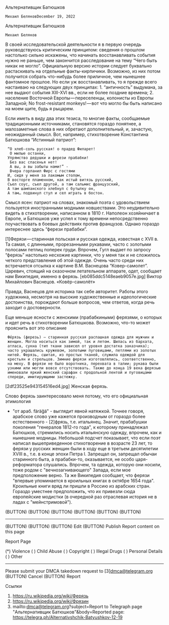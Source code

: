 Альтернативщик Батюшков


    Михаил БеляковDecember 19, 2022

Альтернативщик Батюшков


    Михаил Беляков

   В своей исследовательской деятельности я в первую очередь
   руководствуюсь критическим принципом: сведения о прошлом настолько
   сильно искажены, что начинать восстанавливать события нужно не раньше,
   чем закончится расследование на тему “Чего быть никак не могло”.
   Официальную версию истории следует буквально растаскивать на отдельные
   факты-кирпичики. Возможно, из них потом получится собрать что-нибудь
   более приличное, чем нынешнее фантомное прошлое. Но если уж
   восстанавливать, то я прежде всего настаиваю на следующих двух
   принципах:
    1. “античность” выдумана, за нее выдают события XIII-XVI вв., если не
       более поздние времена;
    2. население Восточной Европы — переселенцы, колонисты из Европы
       Западной; No frost-resistant monkeys! — вот что могло бы быть
       написано на моем щите, будь я рыцарем.

   Если иметь в виду два этих тезиса, то многие факты, сообщаемые
   традиционными источниками, становятся гораздо понятнее, а малозаметные
   слова в них обретают дополнительный, и, зачастую, неожиданный смысл.
   Вот, например, стихотворение Константина Батюшкова “Истинный патриот”:

     “О хлеб-соль русская! о прадед Филарет!
      О милые останки,
     Упрямство дедушки и ферези прабабки!
      Без вас спасенья нет!
      А вы, а вы забыты нами!” -
      Вчера горланил Фирс с гостями
     И, сидя у меня за лакомым столом,
     В восторге пламенном, как истый витязь русский,
     Съел соус, съел другой, а там сальмис французский,
     А там шампанского хлебнул с бутылку он,
     А там… подвинул стул и сел играть в бостон.

   Смысл ясен: патриот на словах, знакомый поэта с удовольствием
   пользуется иностранными модными новшествами. Это неудивительно видеть в
   стихотворении, написанном в 1810 г. Наполеон хозяйничает в Европе, и
   Батюшков уже успел к тому времени непосредственно поучаствовать в
   боевых действиях против французов. Однако гораздо интереснее здесь
   “ферези прабабки”.

   [1]Ферязи — старинная польская и русская одежда, известная с XVII в. Та
   самая, с длинными, прорезанными рукавами, часто с золотыми полосами
   петлиц поперек груди. Впрочем, Гугл выдает по запросу “ферязь”
   настолько несхожие картинки, что у меня так и не сложилось четкого
   представления об этой одежде. Очень часто cреди них встречается отсылка
   к картине В.М. Васнецова “Ковер-самолет”. Царевич, стоящий на сказочном
   летательном аппарате, одет, сообщает нам Википедия, именно в ферязь.
   [eb085ddc5148eaeb9057e.jpg] Виктор Михайлович Васнецов. «Ковёр-самолёт»

   Правда, Васнецов для историка так себе авторитет. Работы этого
   художника, несмотря на высокие художественные и идеологические
   достоинства, порождают больше вопросов, чем ответов, когда речь заходит
   о достоверности.

   Еще меньше ясности с женскими (прабабкиными) ферязями, о которых и идет
   речь в стихотворении Батюшкова. Возможно, что-то может прояснить вот
   это описание

     Фе́рязь (ферезь) — старинная русская распашная одежда для мужчин и
     женщин. Могла носиться как зимой, так и летом. Шилась из бархата,
     атласа, сукна (тип ткани зависел от уровня достатка заказчика);
     часто украшались кружевом, золотыми пуговицами, петлями из золотых
     нитей. Ферязь, сшитая, из простых тканей, служила одеждой для
     крестьян и стрельцов. Зимние ферязи изготовлялись, соответственно,
     на меху. В ферязи не было воротника, перехвата в талии; рукава были
     узкими или могли вовсе отсутствовать. Также до конца 19 века ферязью
     именовали яркий женский сарафан с продольной лентой и пуговицами
     спереди, имитирующими застежку.

   [2df23525e943154516ed4.jpg] Женская ферязь.

   Слово ферязь заинтересовало меня потому, что его официальная этимология
   - "от араб. färäğä" - выглядит явной натяжкой. Точнее говоря, арабское
   слово уже кажется производным от гораздо более естественного -
   [2]фрязь, т.е. итальянец. Значит, прабабушки поколения "генералов
   1812-го года", к которому принадлежал Батюшков, стремились носить
   итальянскую одежду, впрочем, как и нынешние модницы. Небольшой подсчет
   показывает, что если поэт написал вышеприведенное стихотворение в
   возрасте 23 лет, то ферязи у русских женщин были в ходу еще в третьем
   десятилетии XVIII в., т.е. в конце эпохи Петра I. Запрещал он, запрещал
   обычаи старинного быта, а прабабки-то, оказывается, не особо
   царя-реформатора слушались. Впрочем, та одежда, которую они носили,
   тоже родом с "вечнозагнивающего" Запада, если мое предположение верно.
   Та же Википедия сообщает, что ферязи "впервые упоминается в кроильных
   книгах в октябре 1654 года". Кроильные книги вряд ли пришли в Россию из
   арабских стран. Гораздо уместнее предположить, что их привезли сюда
   европейские модистки (в очередной раз отраслевая история не в ладах с
   "мейнстримовой").

   (BUTTON) (BUTTON) (BUTTON) (BUTTON) (BUTTON) (BUTTON)
   ____________________
   (BUTTON) (BUTTON)
   (BUTTON) Edit (BUTTON) Publish
   Report content on this page

Report Page

   (*) Violence ( ) Child Abuse ( ) Copyright ( ) Illegal Drugs ( )
   Personal Details ( ) Other
   ____________________
   Please submit your DMCA takedown request to [3]dmca@telegram.org
   (BUTTON) Cancel (BUTTON) Report

Ссылки

   1. https://ru.wikipedia.org/wiki/Ферязь
   2. https://ru.wikipedia.org/wiki/Фрязин
   3. mailto:dmca@telegram.org?subject=Report to Telegraph page "Альтернативщик Батюшков"&body=Reported page: https://telegra.ph/Alternativshchik-Batyushkov-12-19



